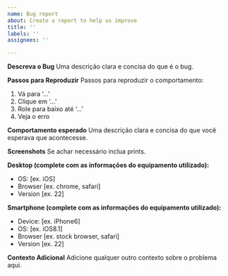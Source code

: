 ```yaml
---
name: Bug report
about: Create a report to help us improve
title: ''
labels: ''
assignees: ''

---
```


**Descreva o Bug**
Uma descrição clara e concisa do que é o bug.

**Passos para Reproduzir**
Passos para reproduzir o comportamento:
1. Vá para ‘…’
2. Clique em ‘…’
3. Role para baixo até ‘…’
4. Veja o erro

**Comportamento esperado**
Uma descrição clara e concisa do que você esperava que acontecesse.

**Screenshots**
Se achar necessário inclua prints.

**Desktop (complete com as informações do equipamento utilizado):**
 - OS: [ex. iOS]
 - Browser [ex. chrome, safari]
 - Version [ex. 22]

**Smartphone (complete com as informações do equipamento utilizado):**
 - Device: [ex. iPhone6]
 - OS: [ex. iOS8.1]
 - Browser [ex. stock browser, safari]
 - Version [ex. 22]

**Contexto Adicional**
Adicione qualquer outro contexto sobre o problema aqui.
